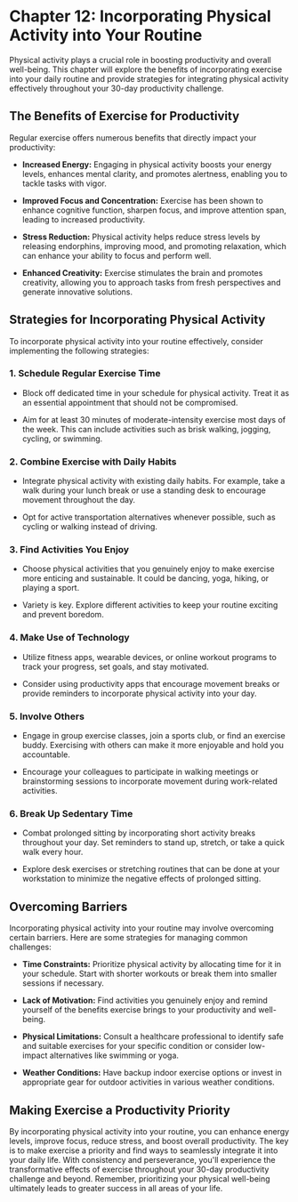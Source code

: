 Chapter 12: Incorporating Physical Activity into Your Routine
=============================================================

Physical activity plays a crucial role in boosting productivity and overall well-being. This chapter will explore the benefits of incorporating exercise into your daily routine and provide strategies for integrating physical activity effectively throughout your 30-day productivity challenge.

The Benefits of Exercise for Productivity
-----------------------------------------

Regular exercise offers numerous benefits that directly impact your productivity:

* **Increased Energy:** Engaging in physical activity boosts your energy levels, enhances mental clarity, and promotes alertness, enabling you to tackle tasks with vigor.

* **Improved Focus and Concentration:** Exercise has been shown to enhance cognitive function, sharpen focus, and improve attention span, leading to increased productivity.

* **Stress Reduction:** Physical activity helps reduce stress levels by releasing endorphins, improving mood, and promoting relaxation, which can enhance your ability to focus and perform well.

* **Enhanced Creativity:** Exercise stimulates the brain and promotes creativity, allowing you to approach tasks from fresh perspectives and generate innovative solutions.

Strategies for Incorporating Physical Activity
----------------------------------------------

To incorporate physical activity into your routine effectively, consider implementing the following strategies:

### 1. **Schedule Regular Exercise Time**

* Block off dedicated time in your schedule for physical activity. Treat it as an essential appointment that should not be compromised.

* Aim for at least 30 minutes of moderate-intensity exercise most days of the week. This can include activities such as brisk walking, jogging, cycling, or swimming.

### 2. **Combine Exercise with Daily Habits**

* Integrate physical activity with existing daily habits. For example, take a walk during your lunch break or use a standing desk to encourage movement throughout the day.

* Opt for active transportation alternatives whenever possible, such as cycling or walking instead of driving.

### 3. **Find Activities You Enjoy**

* Choose physical activities that you genuinely enjoy to make exercise more enticing and sustainable. It could be dancing, yoga, hiking, or playing a sport.

* Variety is key. Explore different activities to keep your routine exciting and prevent boredom.

### 4. **Make Use of Technology**

* Utilize fitness apps, wearable devices, or online workout programs to track your progress, set goals, and stay motivated.

* Consider using productivity apps that encourage movement breaks or provide reminders to incorporate physical activity into your day.

### 5. **Involve Others**

* Engage in group exercise classes, join a sports club, or find an exercise buddy. Exercising with others can make it more enjoyable and hold you accountable.

* Encourage your colleagues to participate in walking meetings or brainstorming sessions to incorporate movement during work-related activities.

### 6. **Break Up Sedentary Time**

* Combat prolonged sitting by incorporating short activity breaks throughout your day. Set reminders to stand up, stretch, or take a quick walk every hour.

* Explore desk exercises or stretching routines that can be done at your workstation to minimize the negative effects of prolonged sitting.

Overcoming Barriers
-------------------

Incorporating physical activity into your routine may involve overcoming certain barriers. Here are some strategies for managing common challenges:

* **Time Constraints:** Prioritize physical activity by allocating time for it in your schedule. Start with shorter workouts or break them into smaller sessions if necessary.

* **Lack of Motivation:** Find activities you genuinely enjoy and remind yourself of the benefits exercise brings to your productivity and well-being.

* **Physical Limitations:** Consult a healthcare professional to identify safe and suitable exercises for your specific condition or consider low-impact alternatives like swimming or yoga.

* **Weather Conditions:** Have backup indoor exercise options or invest in appropriate gear for outdoor activities in various weather conditions.

Making Exercise a Productivity Priority
---------------------------------------

By incorporating physical activity into your routine, you can enhance energy levels, improve focus, reduce stress, and boost overall productivity. The key is to make exercise a priority and find ways to seamlessly integrate it into your daily life. With consistency and perseverance, you'll experience the transformative effects of exercise throughout your 30-day productivity challenge and beyond. Remember, prioritizing your physical well-being ultimately leads to greater success in all areas of your life.
